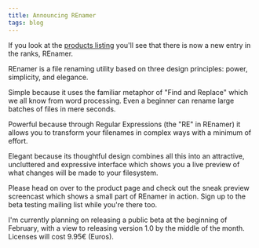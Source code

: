 ```yaml
---
title: Announcing REnamer
tags: blog
---
```


If you look at the [products listing](http://typechecked.net/a/products/) you'll see that there is now a new entry in the ranks, REnamer.

REnamer is a file renaming utility based on three design principles: power, simplicity, and elegance.

Simple because it uses the familiar metaphor of "Find and Replace" which we all know from word processing. Even a beginner can rename large batches of files in mere seconds.

Powerful because through Regular Expressions (the "RE" in REnamer) it allows you to transform your filenames in complex ways with a minimum of effort.

Elegant because its thoughtful design combines all this into an attractive, uncluttered and expressive interface which shows you a live preview of what changes will be made to your filesystem.

Please head on over to the product page and check out the sneak preview screencast which shows a small part of REnamer in action. Sign up to the beta testing mailing list while you're there too.

I'm currently planning on releasing a public beta at the beginning of February, with a view to releasing version 1.0 by the middle of the month. Licenses will cost 9.95€ (Euros).
